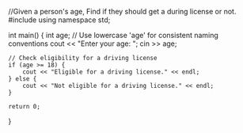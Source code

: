 //Given a person's age, Find if they should get a during license or not.
#include <iostream>
using namespace std;

int main() {
    int age; // Use lowercase 'age' for consistent naming conventions
    cout << "Enter your age: ";
    cin >> age;

    // Check eligibility for a driving license
    if (age >= 18) {
        cout << "Eligible for a driving license." << endl;
    } else {
        cout << "Not eligible for a driving license." << endl;
    }

    return 0;
}
